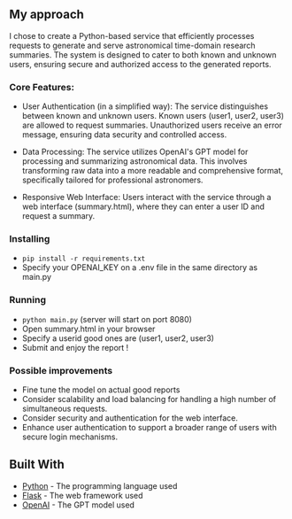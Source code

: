 ## My approach

I chose to create a Python-based service that efficiently
processes requests to generate and serve
astronomical time-domain research summaries.
The system is designed to cater to both known and unknown users,
ensuring secure and authorized access to the generated reports.

### Core Features:

- User Authentication (in a simplified way): The service distinguishes between known and unknown users.
  Known users (user1, user2, user3) are allowed to request summaries.
  Unauthorized users receive an error message, ensuring data security and controlled access.

- Data Processing: The service utilizes OpenAI's GPT model for processing and summarizing astronomical data.
  This involves transforming raw data into a more readable and comprehensive format, specifically tailored for
  professional astronomers.

- Responsive Web Interface: Users interact with the service through a web interface (summary.html), where they can enter
  a user ID and request a summary.

### Installing

- ``` pip install -r requirements.txt ```
- Specify your OPENAI_KEY on a .env file in the same directory as main.py

### Running

- ``` python main.py ``` (server will start on port 8080)
- Open summary.html in your browser
- Specify a userid good ones are (user1, user2, user3)
- Submit and enjoy the report !

### Possible improvements

- Fine tune the model on actual good reports
- Consider scalability and load balancing for handling a high number of simultaneous requests.
- Consider security and authentication for the web interface.
- Enhance user authentication to support a broader range of users with secure login mechanisms.

## Built With

* [Python](https://www.python.org/) - The programming language used
* [Flask](http://flask.pocoo.org/) - The web framework used
* [OpenAI](https://openai.com/) - The GPT model used


